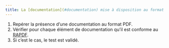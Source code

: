 ```yaml
---
title: La [documentation](#documentation) mise à disposition au format PDF est-elle conforme au [RAPDF](../rapdf1/index.html) ?
---
```


1. Repérer la présence d’une documentation au format PDF.
2. Vérifier pour chaque élément de documentation qu’il est conforme au [RAPDF](../rapdf1/index.html).
3. Si c’est le cas, le test est validé.